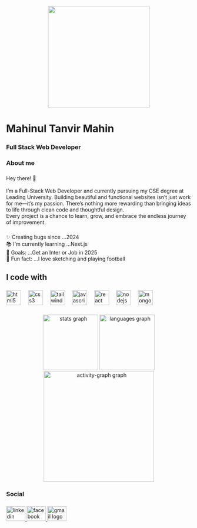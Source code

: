 <div align="center">
  <img height="276" src="[https://i.ibb.co.com/f2g2d3s/Yellow-Black-Simple-Profile-Linked-In-Banner-2.png](https://i.ibb.co.com/tB14GmC/Whats-App-Image-2025-01-10-at-02-59-40-4116d8e5.jpg)"  />
</div>

###

<h1 align="left">Mahinul Tanvir Mahin</h1>

###

<h3 align="left">Full Stack Web Developer</h3>

###

<h3 align="left">About me</h3>

###

<p align="left">Hey there! 👋<br><br>I’m a Full-Stack Web Developer and currently pursuing my CSE degree at Leading University. Building beautiful and functional websites isn’t just work for me—it’s my passion. There’s nothing more rewarding than bringing ideas to life through clean code and thoughtful design.<br>Every project is a chance to learn, grow, and embrace the endless journey of improvement.</p>

###

<p align="left">✨ Creating bugs since ...2024<br>📚 I'm currently learning ...Next.js<br>🎯 Goals: ...Get an Inter or Job in 2025<br>🎲 Fun fact: ...I love sketching and playing football</p>

###

<h2 align="left">I code with</h2>

###

<div align="left">
  <img src="https://cdn.jsdelivr.net/gh/devicons/devicon/icons/html5/html5-original.svg" height="40" alt="html5 logo"  />
  <img width="12" />
  <img src="https://cdn.jsdelivr.net/gh/devicons/devicon/icons/css3/css3-original.svg" height="40" alt="css3 logo"  />
  <img width="12" />
  <img src="https://cdn.jsdelivr.net/gh/devicons/devicon/icons/tailwindcss/tailwindcss-original-wordmark.svg" height="40" alt="tailwindcss logo"  />
  <img width="12" />
  <img src="https://cdn.jsdelivr.net/gh/devicons/devicon/icons/javascript/javascript-original.svg" height="40" alt="javascript logo"  />
  <img width="12" />
  <img src="https://cdn.jsdelivr.net/gh/devicons/devicon/icons/react/react-original.svg" height="40" alt="react logo"  />
  <img width="12" />
  <img src="https://cdn.jsdelivr.net/gh/devicons/devicon/icons/nodejs/nodejs-original.svg" height="40" alt="nodejs logo"  />
  <img width="12" />
  <img src="https://cdn.jsdelivr.net/gh/devicons/devicon/icons/mongodb/mongodb-original.svg" height="40" alt="mongodb logo"  />
</div>

###

<div align="center">
  <img src="https://github-readme-stats.vercel.app/api?username=TanvirMain49&hide_title=false&hide_rank=false&show_icons=true&include_all_commits=true&count_private=true&disable_animations=false&theme=dracula&locale=en&hide_border=false&order=1" height="150" alt="stats graph"  />
  <img src="https://github-readme-stats.vercel.app/api/top-langs?username=TanvirMain49&locale=en&hide_title=false&layout=compact&card_width=320&langs_count=5&theme=dracula&hide_border=false&order=2" height="150" alt="languages graph"  />
  <img src="https://github-readme-activity-graph.vercel.app/graph?username=TanvirMain49&radius=16&theme=react&area=true&order=5" height="300" alt="activity-graph graph"  />
</div>

###

<h3 align="left">Social</h3>

###

<div align="left">
  <a href="https://www.linkedin.com/in/tanvir-mahin-801954291/" target="_blank">
    <img src="https://raw.githubusercontent.com/maurodesouza/profile-readme-generator/master/src/assets/icons/social/linkedin/default.svg" width="52" height="40" alt="linkedin logo"  />
  </a>
  <a href="https://www.facebook.com/mahin.pro.9/" target="_blank">
    <img src="https://raw.githubusercontent.com/maurodesouza/profile-readme-generator/master/src/assets/icons/social/facebook/default.svg" width="52" height="40" alt="facebook logo"  />
  </a>
  <a href="tanvirmahi607@gamil.com" target="_blank">
    <img src="https://raw.githubusercontent.com/maurodesouza/profile-readme-generator/master/src/assets/icons/social/gmail/default.svg" width="52" height="40" alt="gmail logo"  />
  </a>
</div>

###
